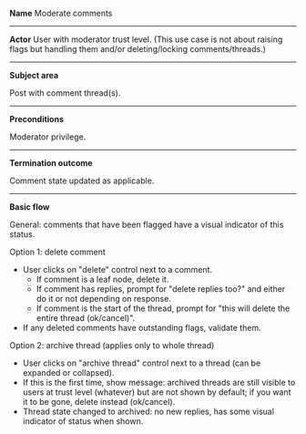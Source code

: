 **Name**
Moderate comments

----

**Actor**
User with moderator trust level.  (This use case is not about raising flags but handling them and/or deleting/locking comments/threads.)

----

**Subject area**

Post with comment thread(s).

----

**Preconditions**

Moderator privilege.

----

**Termination outcome**

Comment state updated as applicable.

----

**Basic flow**

General: comments that have been flagged have a visual indicator of this status.

Option 1: delete comment
- User clicks on "delete" control next to a comment.
  - If comment is a leaf node, delete it.
  - If comment has replies, prompt for "delete replies too?" and either do it or not depending on response.
  - If comment is the start of the thread, prompt for "this will delete the entire thread (ok/cancel)".
- If any deleted comments have outstanding flags, validate them.

Option 2: archive thread (applies only to whole thread)
- User clicks on "archive thread" control next to a thread (can be expanded or collapsed).
- If this is the first time, show message: archived threads are still visible to users at trust level (whatever) but are not shown by default; if you want it to be gone, delete instead (ok/cancel).
- Thread state changed to archived: no new replies, has some visual indicator of status when shown.

